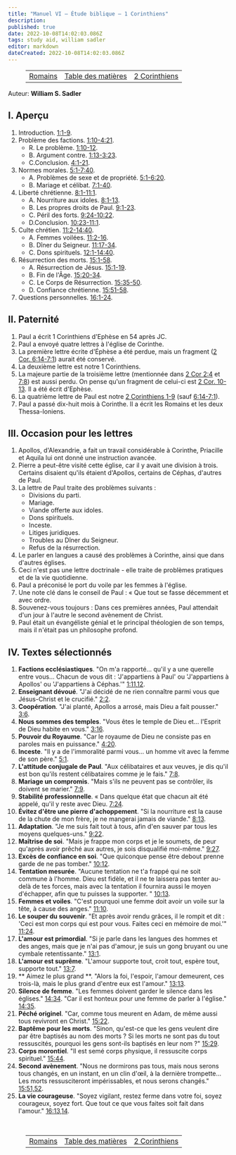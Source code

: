 ```yaml
---
title: "Manuel VI — Étude biblique — 1 Corinthiens"
description: 
published: true
date: 2022-10-08T14:02:03.086Z
tags: study aid, william sadler
editor: markdown
dateCreated: 2022-10-08T14:02:03.086Z
---
```


<figure class="table chapter-navigator">
	<table>
		<tbody>
		<tr>
			<td><a href="/fr/article/William_S_Sadler/Workbook_6_Bible_Study/Study_2_6_Romans">Romains</a></td>
			<td><a href="/fr/article/William_S_Sadler/Workbook_6_Bible_Study/Index">Table des matières</a></td>
			<td><a href="/fr/article/William_S_Sadler/Workbook_6_Bible_Study/Study_2_8_2Corinthians">2 Corinthiens</a></td>
		</tr>
		</tbody>
	</table>
</figure>

Auteur: **William S. Sadler**

## I. Aperçu
1. Introduction. [1:1-9](/fr/Bible/1_Corinthiens/1#v1).
2. Problème des factions. [1:10-4:21](/fr/Bible/1_Corinthiens/1#v10).
	- R. Le problème. [1:10-12](/fr/Bible/1_Corinthiens/1#v10).
	- B. Argument contre. [1:13-3:23](/fr/Bible/1_Corinthiens/1#v13).
	- C.Conclusion. [4:1-21](/fr/Bible/1_Corinthiens/4#v1).
3. Normes morales. [5:1-7:40](/fr/Bible/1_Corinthiens/5#v1).
	- A. Problèmes de sexe et de propriété. [5:1-6:20](/fr/Bible/1_Corinthiens/5#v1).
	- B. Mariage et célibat. [7:1-40](/fr/Bible/1_Corinthiens/7#v1).
4. Liberté chrétienne. [8:1-11:1](/fr/Bible/1_Corinthiens/8#v1).
	- A. Nourriture aux idoles. [8:1-13](/fr/Bible/1_Corinthiens/8#v1).
	- B. Les propres droits de Paul. [9:1-23](/fr/Bible/1_Corinthiens/9#v1).
	- C. Péril des forts. [9:24-10:22](/fr/Bible/1_Corinthiens/9#v24).
	- D.Conclusion. [10:23-11:1](/fr/Bible/1_Corinthiens/10#v23).
5. Culte chrétien. [11:2-14:40](/fr/Bible/1_Corinthiens/11#v2).
	- A. Femmes voilées. [11:2-16](/fr/Bible/1_Corinthiens/11#v2).
	- B. Dîner du Seigneur. [11:17-34](/fr/Bible/1_Corinthiens/11#v17).
	- C. Dons spirituels. [12:1-14:40](/fr/Bible/1_Corinthiens/12#v1).
6. Résurrection des morts. [15:1-58](/fr/Bible/1_Corinthiens/15#v1).
	- A. Résurrection de Jésus. [15:1-19](/fr/Bible/1_Corinthiens/15#v1).
	- B. Fin de l'Âge. [15:20-34](/fr/Bible/1_Corinthiens/15#v20).
	- C. Le Corps de Résurrection. [15:35-50](/fr/Bible/1_Corinthiens/15#v35).
	- D. Confiance chrétienne. [15:51-58](/fr/Bible/1_Corinthiens/15#v51).
7. Questions personnelles. [16:1-24](/fr/Bible/1_Corinthiens/16#v1).

## II. Paternité

1. Paul a écrit 1 Corinthiens d'Ephèse en 54 après JC.
2. Paul a envoyé quatre lettres à l'église de Corinthe.
3. La première lettre écrite d'Éphèse a été perdue, mais un fragment ([2 Cor. 6:14-7:1](/en/Bible/2_Corinthians/6#v14)) aurait été conservé.
4. La deuxième lettre est notre 1 Corinthiens.
5. La majeure partie de la troisième lettre (mentionnée dans [2 Cor 2:4](/en/Bible/2_Corinthians/2#v4) et [7:8](/en/Bible/2_Corinthians/7#v8)) est aussi perdu. On pense qu'un fragment de celui-ci est [2 Cor. 10-13](/fr/Bible/2_Corinthiens/10). Il a été écrit d'Ephèse.
6. La quatrième lettre de Paul est notre [2 Corinthiens 1-9](/en/Bible/2_Corinthians/1) (sauf [6:14-7:1](/en/Bible/2_Corinthians/6#v14)).
7. Paul a passé dix-huit mois à Corinthe. Il a écrit les Romains et les deux Thessa-Ioniens.

## III. Occasion pour les lettres

1. Apollos, d'Alexandrie, a fait un travail considérable à Corinthe, Priacille et Aquila lui ont donné une instruction avancée.
2. Pierre a peut-être visité cette église, car il y avait une division à trois. Certains disaient qu'ils étaient d'Apollos, certains de Céphas, d'autres de Paul.
3. La lettre de Paul traite des problèmes suivants :
	- Divisions du parti.
	- Mariage.
	- Viande offerte aux idoles.
	- Dons spirituels.
	- Inceste.
	- Litiges juridiques.
	- Troubles au Dîner du Seigneur.
	- Refus de la résurrection.
4. Le parler en langues a causé des problèmes à Corinthe, ainsi que dans d'autres églises.
5. Ceci n'est pas une lettre doctrinale - elle traite de problèmes pratiques et de la vie quotidienne.
6. Paul a préconisé le port du voile par les femmes à l'église.
7. Une note clé dans le conseil de Paul : « Que tout se fasse décemment et avec ordre.
8. Souvenez-vous toujours : Dans ces premières années, Paul attendait d'un jour à l'autre le second avènement de Christ.
9. Paul était un évangéliste génial et le principal théologien de son temps, mais il n'était pas un philosophe profond.

## IV. Textes sélectionnés

1. **Factions ecclésiastiques**. "On m'a rapporté... qu'il y a une querelle entre vous... Chacun de vous dit : 'J'appartiens à Paul' ou 'J'appartiens à Apollos' ou 'J'appartiens à Céphas.'" [ 1:11,12](/fr/Bible/1_Corinthiens/1#v11).
2. **Enseignant dévoué**. "J'ai décidé de ne rien connaître parmi vous que Jésus-Christ et le crucifié." [2:2](/fr/Bible/1_Corinthiens/2#v2).
3. **Coopération**. "J'ai planté, Apollos a arrosé, mais Dieu a fait pousser." [3:6](/fr/Bible/1_Corinthiens/3#v6).
4. **Nous sommes des temples**. "Vous êtes le temple de Dieu et... l'Esprit de Dieu habite en vous." [3:16](/fr/Bible/1_Corinthiens/3#v16).
5. **Pouvoir du Royaume**. "Car le royaume de Dieu ne consiste pas en paroles mais en puissance." [4:20](/fr/Bible/1_Corinthiens/4#v20).
6. **Inceste**. "Il y a de l'immoralité parmi vous... un homme vit avec la femme de son père." [5:1](/fr/Bible/1_Corinthiens/5#v1).
7. **L'attitude conjugale de Paul**. "Aux célibataires et aux veuves, je dis qu'il est bon qu'ils restent célibataires comme je le fais." [7:8](/fr/Bible/1_Corinthiens/7#v8).
8. **Mariage un compromis**. "Mais s'ils ne peuvent pas se contrôler, ils doivent se marier." [7:9](/fr/Bible/1_Corinthiens/7#v9).
9. **Stabilité professionnelle**. « Dans quelque état que chacun ait été appelé, qu'il y reste avec Dieu. [7:24](/fr/Bible/1_Corinthiens/7#v24).
10. **Évitez d'être une pierre d'achoppement**. "Si la nourriture est la cause de la chute de mon frère, je ne mangerai jamais de viande." [8:13](/fr/Bible/1_Corinthiens/8#v13).
11. **Adaptation**. "Je me suis fait tout à tous, afin d'en sauver par tous les moyens quelques-uns." [9:22](/fr/Bible/1_Corinthiens/9#v22).
12. **Maîtrise de soi**. "Mais je frappe mon corps et je le soumets, de peur qu'après avoir prêché aux autres, je sois disqualifié moi-même." [9:27](/fr/Bible/1_Corinthiens/9#v27).
13. **Excès de confiance en soi**. "Que quiconque pense être debout prenne garde de ne pas tomber." [10:12](/fr/Bible/1_Corinthiens/10#v12).
14. **Tentation mesurée**. "Aucune tentation ne t'a frappé qui ne soit commune à l'homme. Dieu est fidèle, et il ne te laissera pas tenter au-delà de tes forces, mais avec la tentation il fournira aussi le moyen d'échapper, afin que tu puisses la supporter. " [10:13](/fr/Bible/1_Corinthiens/10#v13).
15. **Femmes et voiles**. "C'est pourquoi une femme doit avoir un voile sur la tête, à cause des anges." [11:10](/fr/Bible/1_Corinthiens/11#v10).
16. **Le souper du souvenir**. "Et après avoir rendu grâces, il le rompit et dit : 'Ceci est mon corps qui est pour vous. Faites ceci en mémoire de moi.'" [11:24](/fr/Bible/1_Corinthians/11#v24 ).
17. **L'amour est primordial**. "Si je parle dans les langues des hommes et des anges, mais que je n'ai pas d'amour, je suis un gong bruyant ou une cymbale retentissante." [13:1](/fr/Bible/1_Corinthiens/13#v1).
18. **L'amour est suprême**. "L'amour supporte tout, croit tout, espère tout, supporte tout." [13:7](/fr/Bible/1_Corinthiens/13#v7).
19. ** Aimez le plus grand **. "Alors la foi, l'espoir, l'amour demeurent, ces trois-là, mais le plus grand d'entre eux est l'amour." [13:13](/fr/Bible/1_Corinthiens/13#v13).
20. **Silence de femme**. "Les femmes doivent garder le silence dans les églises." [14:34](/fr/Bible/1_Corinthiens/14#v34). "Car il est honteux pour une femme de parler à l'église." [14:35](/fr/Bible/1_Corinthiens/14#v35).
21. **Péché originel**. "Car, comme tous meurent en Adam, de même aussi tous revivront en Christ." [15:22](/fr/Bible/1_Corinthiens/15#v22).
22. **Baptême pour les morts**. "Sinon, qu'est-ce que les gens veulent dire par être baptisés au nom des morts ? Si les morts ne sont pas du tout ressuscités, pourquoi les gens sont-ils baptisés en leur nom ?" [15:29](/fr/Bible/1_Corinthiens/15#v29).
23. **Corps morontiel**. "Il est semé corps physique, il ressuscite corps spirituel." [15:44](/fr/Bible/1_Corinthiens/15#v44).
24. **Second avènement**. "Nous ne dormirons pas tous, mais nous serons tous changés, en un instant, en un clin d'œil, à la dernière trompette... Les morts ressusciteront impérissables, et nous serons changés." [15:51,52](/fr/Bible/1_Corinthiens/15#v51).
25. **La vie courageuse**. "Soyez vigilant, restez ferme dans votre foi, soyez courageux, soyez fort. Que tout ce que vous faites soit fait dans l'amour." [16:13,14](/fr/Bible/1_Corinthiens/16#v13).


<br>

<figure class="table chapter-navigator">
	<table>
		<tbody>
		<tr>
			<td><a href="/fr/article/William_S_Sadler/Workbook_6_Bible_Study/Study_2_6_Romans">Romains</a></td>
			<td><a href="/fr/article/William_S_Sadler/Workbook_6_Bible_Study/Index">Table des matières</a></td>
			<td><a href="/fr/article/William_S_Sadler/Workbook_6_Bible_Study/Study_2_8_2Corinthians">2 Corinthiens</a></td>
		</tr>
		</tbody>
	</table>
</figure>